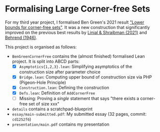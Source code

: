 # Formalising Large Corner-free Sets

For my third year project, I formalised Ben Green's 2021 result ["Lower bounds for corner-free sets"](https://arxiv.org/abs/2102.11702). It was a new construction that significantly improved on the previous best results by [Linial & Shraibman (2021)](https://arxiv.org/pdf/2102.00421) and [Behrend (1946)](https://www.ncbi.nlm.nih.gov/pmc/articles/PMC1078964/).

This project is organised as follows:

- `BenGreenCornerFree` contains the (almost finished) formalised Lean project. It is split into ABCD parts:
    - [X] `Asymptotics{1,2,3}.lean`: Simplifying asymptotics of the construction size after parameter choice
    - [X] `Bridge.lean`: Computing upper bound of construction size via PHP (Pigeon-Hole Principle)
    - [X] `Construction.lean`: Defining the construction
    - [X] `Defs.lean`: Definition of `AddCornerFree`
    - [ ] Missing: Proving a *single* statement that says "there exists a corner-free set of size xxx"
- `details` contains a scratchpad-blueprint
- `essay/main-submitted.pdf`: My submitted essay (32 pages, commit: `cd1252f6`)
- `presentation/main.pdf` contains my presentation
